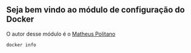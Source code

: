 ## Seja bem vindo ao módulo de configuração do Docker

O autor desse módulo é o [Matheus Politano](https://www.matheuspolitano.com/)

``` console
docker info